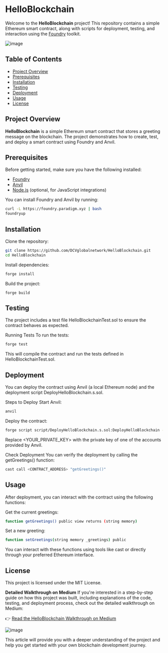 # HelloBlockchain

Welcome to the **HelloBlockchain** project! This repository contains a simple Ethereum smart contract, along with scripts for deployment, testing, and interaction using the [Foundry](https://getfoundry.sh/) toolkit.

![image](https://github.com/user-attachments/assets/df8d0747-0a38-4338-a80c-3e41683f18da)


## Table of Contents

- [Project Overview](#project-overview)
- [Prerequisites](#prerequisites)
- [Installation](#installation)
- [Testing](#testing)
- [Deployment](#deployment)
- [Usage](#usage)
- [License](#license)

## Project Overview

**HelloBlockchain** is a simple Ethereum smart contract that stores a greeting message on the blockchain. The project demonstrates how to create, test, and deploy a smart contract using Foundry and Anvil.

## Prerequisites

Before getting started, make sure you have the following installed:

- [Foundry](https://getfoundry.sh/)
- [Anvil](https://book.getfoundry.sh/anvil/)
- [Node.js](https://nodejs.org/) (optional, for JavaScript integrations)

You can install Foundry and Anvil by running:

```sh
curl -L https://foundry.paradigm.xyz | bash
foundryup
```

## Installation
Clone the repository:
```sh
git clone https://github.com/DCVglobalnetwork/HelloBlockchain.git
cd HelloBlockchain
```
Install dependencies:
```sh
forge install
```
Build the project:
```
forge build
```
## Testing
The project includes a test file HelloBlockchainTest.sol to ensure the contract behaves as expected.

Running Tests
To run the tests:
```sh
forge test
```
This will compile the contract and run the tests defined in HelloBlockchainTest.sol.

## Deployment
You can deploy the contract using Anvil (a local Ethereum node) and the deployment script DeployHelloBlockchain.s.sol.

Steps to Deploy
Start Anvil:
```sh
anvil
```
Deploy the contract:
```sh
forge script script/DeployHelloBlockchain.s.sol:DeployHelloBlockchain --rpc-url http://127.0.0.1:8545 --broadcast --private-key <YOUR_PRIVATE_KEY>
```
Replace <YOUR_PRIVATE_KEY> with the private key of one of the accounts provided by Anvil.

Check Deployment
You can verify the deployment by calling the getGreetings() function:
```sh
cast call <CONTRACT_ADDRESS> "getGreetings()"
```
## Usage
After deployment, you can interact with the contract using the following functions:

Get the current greetings:
```sh
function getGreetings() public view returns (string memory)
```
Set a new greeting:
```sh
function setGreetings(string memory _greetings) public
```
You can interact with these functions using tools like cast or directly through your preferred Ethereum interface.

## License
This project is licensed under the MIT License. 


**Detailed Walkthrough on Medium**
If you're interested in a step-by-step guide on how this project was built, including explanations of the code, testing, and deployment process, check out the detailed walkthrough on Medium:

👉 [Read the HelloBlockchain Walkthrough on Medium](https://medium.com/@maria.magdalena.makeup/guide-to-creating-testing-and-deploying-a-smart-contract-with-foundry-helloblockchain-8c9eeedf780e)

![image](https://github.com/user-attachments/assets/44f9ccda-166f-4ce2-b6a7-befbd45d16da)

This article will provide you with a deeper understanding of the project and help you get started with your own blockchain development journey.


